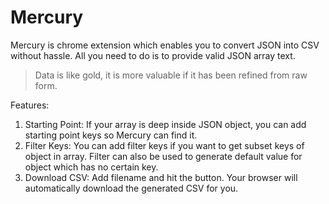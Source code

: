 # Mercury
Mercury is chrome extension which enables you to convert JSON into CSV without hassle. All you need to do is to provide valid JSON array text.

> Data is like gold, it is more valuable if it has been refined from raw form.

Features:
1. Starting Point: If your array is deep inside JSON object, you can add starting point keys so Mercury can find it.
2. Filter Keys: You can add filter keys if you want to get subset keys of object in array. Filter can also be used to generate default value for object which has no certain key.
3. Download CSV: Add filename and hit the button. Your browser will automatically download the generated CSV for you.
